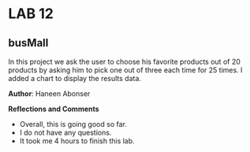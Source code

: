 
# LAB 12

## busMall
In this project we ask the user to choose his favorite products out of 20 products by asking him to pick one out of three each time for 25 times. I added  a chart to display the results data.


**Author**: Haneen Abonser

**Reflections and Comments**
- Overall, this is going good so far.
- I do not have any questions.
- It took me 4 hours to finish this lab.
